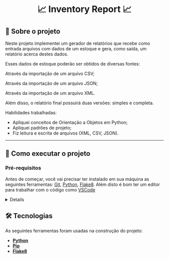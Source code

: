 <h1 align="center"> 📈 Inventory Report 📈 </h1>


## 📰 Sobre o projeto

Neste projeto implementei um gerador de relatórios que recebe como entrada arquivos com dados de um estoque e gera, como saída, um relatório acerca destes dados.

Esses dados de estoque poderão ser obtidos de diversas fontes:

Através da importação de um arquivo CSV;

Através da importação de um arquivo JSON;

Através da importação de um arquivo XML.

Além disso, o relatório final possuirá duas versões: simples e completa.

Habilidades trabalhadas:

- Apliquei conceitos de Orientação a Objetos em Python;
- Apliquei padrões de projeto;
- Fiz leitura e escrita de arquivos (XML, CSV, JSON).

---

## 🚀 Como executar o projeto

### Pré-requisitos

Antes de começar, você vai precisar ter instalado em sua máquina as seguintes ferramentas:
[Git](https://git-scm.com), [Python](https://www.python.org/), [Flake8](https://flake8.pycqa.org/en/latest/). 
Além disto é bom ter um editor para trabalhar com o código como [VSCode](https://code.visualstudio.com/)
<details>

```bash

# Clone este repositório
git clone git@github.com:jdgflorentino/projeto-inventory-report.git

# Acesse a pasta do projeto no terminal/cmd
cd projeto-inventory-report

# Crie o ambiente virtual para o projeto
python3 -m venv .venv && source .venv/bin/activate

Nota: após terminar o trabalho, para desativar o ambiente virtual digite deactivate

# Instale as dependências
python3 -m pip install -r dev-requirements.txt

```
</details>

## 🛠 Tecnologias

As seguintes ferramentas foram usadas na construção do projeto:

-  **[Python](https://www.python.org/)**
-  **[Pip](https://pip.pypa.io/en/stable/getting-started/)**
-  **[Flake8](https://flake8.pycqa.org/en/latest/)**
